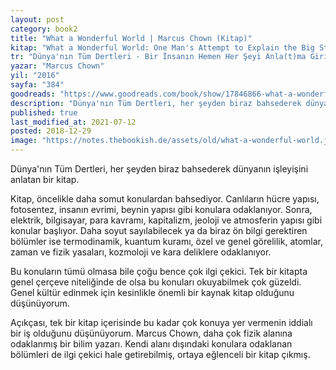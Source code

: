 ```yaml
---
layout: post  
category: book2  
title: "What a Wonderful World | Marcus Chown (Kitap)"  
kitap: "What a Wonderful World: One Man's Attempt to Explain the Big Stuff"  
tr: "Dünya'nın Tüm Dertleri - Bir İnsanın Hemen Her Şeyi Anla(t)ma Girişimi"  
yazar: "Marcus Chown"  
yil: "2016"  
sayfa: "384"  
goodreads: "https://www.goodreads.com/book/show/17846866-what-a-wonderful-world"
description: "Dünya'nın Tüm Dertleri, her şeyden biraz bahsederek dünyanın işleyişini anlatıyor. Yazar: Marcus Chown"
published: true
last_modified_at: 2021-07-12
posted: 2018-12-29
image: "https://notes.thebookish.de/assets/old/what-a-wonderful-world.jpg"
---
```


Dünya'nın Tüm Dertleri, her şeyden biraz bahsederek dünyanın işleyişini anlatan bir kitap. 

Kitap, öncelikle daha somut konulardan bahsediyor. Canlıların hücre yapısı, fotosentez, insanın evrimi, beynin yapısı gibi konulara odaklanıyor. Sonra, elektrik, bilgisayar, para kavramı, kapitalizm, jeoloji ve atmosferin yapısı gibi konular başlıyor. Daha soyut sayılabilecek ya da biraz ön bilgi gerektiren bölümler ise termodinamik, kuantum kuramı, özel ve genel görelilik, atomlar, zaman ve fizik yasaları, kozmoloji ve kara deliklere odaklanıyor.  
  
Bu konuların tümü olmasa bile çoğu bence çok ilgi çekici. Tek bir kitapta genel çerçeve niteliğinde de olsa bu konuları okuyabilmek çok güzeldi. Genel kültür edinmek için kesinlikle önemli bir kaynak kitap olduğunu düşünüyorum.  
  
Açıkçası, tek bir kitap içerisinde bu kadar çok konuya yer vermenin iddialı bir iş olduğunu düşünüyorum. Marcus Chown, daha çok fizik alanına odaklanmış bir bilim yazarı. Kendi alanı dışındaki konulara odaklanan bölümleri de ilgi çekici hale getirebilmiş, ortaya eğlenceli bir kitap çıkmış.  
 